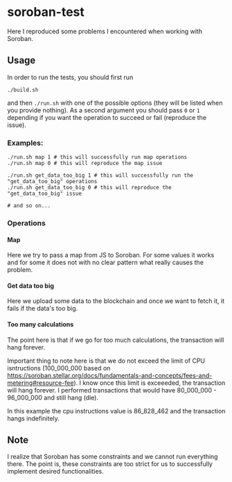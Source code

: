 # soroban-test

Here I reproduced some problems I encountered when working with Soroban.

## Usage

In order to run the tests, you should first run
```
./build.sh
```
and then `./run.sh` with one of the possible options (they will be listed when you provide nothing).
As a second argument you should pass `0` or `1` depending if you want the operation to succeed or fail (reproduce the issue).

### Examples:
```
./run.sh map 1 # this will successfully run map operations
./run.sh map 0 # this will reproduce the map issue

./run.sh get_data_too_big 1 # this will successfully run the "get_data_too_big" operations
./run.sh get_data_too_big 0 # this will reproduce the "get_data_too_big" issue

# and so on...
```

### Operations

#### Map

Here we try to pass a map from JS to Soroban. For some values it works and for some it does not with no clear pattern what really causes the problem.

#### Get data too big

Here we upload some data to the blockchain and once we want to fetch it, it fails if the data's too big.

#### Too many calculations

The point here is that if we go for too much calculations, the transaction will hang forever.

Important thing to note here is that we do not exceed the limit of CPU isntructions (100_000_000 based on https://soroban.stellar.org/docs/fundamentals-and-concepts/fees-and-metering#resource-fee).
I know once this limit is exceeeded, the transaction will hang forever.
I performed transactions that would have 80_000_000 - 96_000_000 and still hang (die).

In this example the cpu instructions value is 86_828_462 and the transaction hangs indefinitely.

## Note

I realize that Soroban has some constraints and we cannot run everything there. The point is, these constraints are too strict for us to successfully implement desired functionalities.
